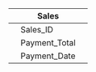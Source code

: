
|     | Sales         |     |
| --- | ------------- | --- |
|     | Sales_ID      |     |
|     | Payment_Total |     |
|     | Payment_Date              |     |
